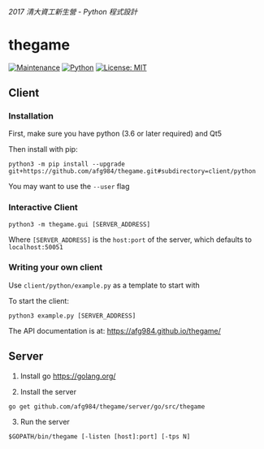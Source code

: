 ###### 2017 清大資工新生營 - Python 程式設計
# thegame
[![Maintenance](https://img.shields.io/maintenance/yes/2017.svg)]()
[![Python](https://img.shields.io/badge/Python-3.6-brightgreen.svg)](https://www.python.org/downloads/)
[![License: MIT](https://img.shields.io/badge/License-MIT-yellow.svg)](https://opensource.org/licenses/MIT)

## Client

### Installation

First, make sure you have python (3.6 or later required) and Qt5

Then install with pip:

```
python3 -m pip install --upgrade git+https://github.com/afg984/thegame.git#subdirectory=client/python
```

You may want to use the `--user` flag

### Interactive Client

```
python3 -m thegame.gui [SERVER_ADDRESS]
```

Where `[SERVER_ADDRESS]` is the `host:port` of the server, which defaults to `localhost:50051`

### Writing your own client

Use `client/python/example.py` as a template to start with

To start the client:

```
python3 example.py [SERVER_ADDRESS]
```

The API documentation is at: https://afg984.github.io/thegame/

## Server

1. Install go https://golang.org/

2. Install the server

```
go get github.com/afg984/thegame/server/go/src/thegame
```

3. Run the server

```
$GOPATH/bin/thegame [-listen [host]:port] [-tps N]
```
